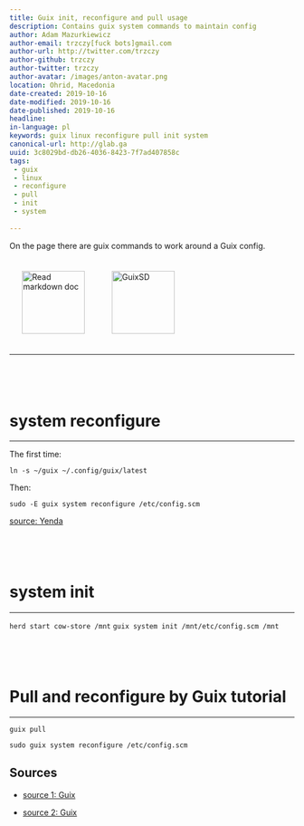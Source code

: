 ```yaml
---
title: Guix init, reconfigure and pull usage
description: Contains guix system commands to maintain config
author: Adam Mazurkiewicz
author-email: trzczy[fuck bots]gmail.com
author-url: http://twitter.com/trzczy
author-github: trzczy
author-twitter: trzczy
author-avatar: /images/anton-avatar.png
location: Ohrid, Macedonia
date-created: 2019-10-16
date-modified: 2019-10-16
date-published: 2019-10-16
headline:
in-language: pl
keywords: guix linux reconfigure pull init system
canonical-url: http://glab.ga
uuid: 3c8029bd-db26-4036-8423-7f7ad407858c
tags:
 - guix
 - linux
 - reconfigure
 - pull
 - init
 - system
 
---
```


On the page there are guix commands to work around a Guix config.


<style>
img{height: 111px; margin: 22px;}
h1{margin-top: 100px;}
</style>

[![Read markdown doc](https://i.ibb.co/rsNswv2/iconfinder-markdown-298823.png "Read markdown doc")](https://leanpub.com/markdown-mode/read#gfm)
[![GuixSD](http://dustycloud.org/misc/talks/guix/chicagolug_2015/static/guixsd-logo-lighttext.png "GuixSD")](http://guix.gnu.org/)

---



# system reconfigure

---

The first time:

```ln -s ~/guix ~/.config/guix/latest```

Then:

```sudo -E guix system reconfigure /etc/config.scm```

[source: Yenda](https://github.com/yenda/guix-config "Guix reconfigure")


# system init

---

```herd start cow-store /mnt```
```guix system init /mnt/etc/config.scm /mnt```

# Pull and reconfigure by Guix tutorial

---

```guix pull```

```sudo guix system reconfigure /etc/config.scm```


## Sources

* [source 1: Guix](https://guix.gnu.org/manual/en/html_node/Proceeding-with-the-Installation.html#Proceeding-with-the-Installation "Install Guix")

* [source 2: Guix](https://guix.gnu.org/manual/en/html_node/After-System-Installation.html#After-System-Installation "After the installation")

